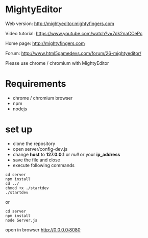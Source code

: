 MightyEditor
============
Web version: http://mightyeditor.mightyfingers.com 

Video tutorial: https://www.youtube.com/watch?v=7dk2naCCePc

Home page: http://mightyfingers.com 

Forum: http://www.html5gamedevs.com/forum/26-mightyeditor/

Please use chrome / chromium with MightyEditor


Requirements
============
* chrome / chromium browser
* npm
* nodejs


set up
============

* clone the repository
* open server/config-dev.js
* change **host** to **127.0.0.1** or *null* or your **ip_address**
* save the file and close
* execute following commands

```no-highlight
cd server
npm install
cd ../
chmod +x ./startdev
./startdev
```
or
```no-highlight
cd server
npm install
node Server.js
```

open in browser http://0.0.0.0:8080

